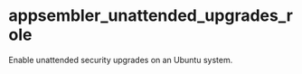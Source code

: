 appsembler_unattended_upgrades_role
=========

Enable unattended security upgrades on an Ubuntu system.

